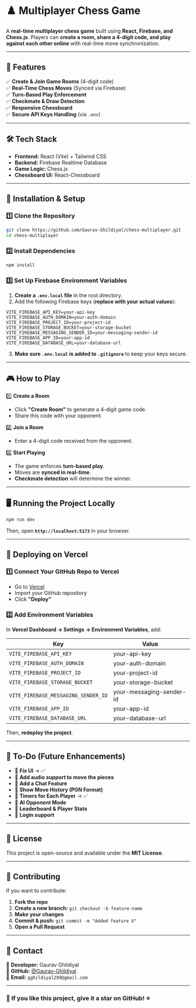 
# ♟️ Multiplayer Chess Game

A **real-time multiplayer chess game** built using **React, Firebase, and Chess.js**. Players can **create a room, share a 4-digit code, and play against each other online** with real-time move synchronization.

---

## 🚀 Features

✅ **Create & Join Game Rooms** (4-digit code)  
✅ **Real-Time Chess Moves** (Synced via Firebase)  
✅ **Turn-Based Play Enforcement**  
✅ **Checkmate & Draw Detection**  
✅ **Responsive Chessboard**  
✅ **Secure API Keys Handling** (via `.env`)  

---

## 🛠️ Tech Stack

- **Frontend:** React (Vite) + Tailwind CSS  
- **Backend:** Firebase Realtime Database  
- **Game Logic:** Chess.js  
- **Chessboard UI:** React-Chessboard  

---

## 🔧 Installation & Setup

### **1️⃣ Clone the Repository**
```sh
git clone https://github.com/Gaurav-Ghildiyal/chess-multiplayer.git
cd chess-multiplayer
```

### **2️⃣ Install Dependencies**
```sh
npm install
```

### **3️⃣ Set Up Firebase Environment Variables**
1. **Create a `.env.local` file** in the root directory.  
2. Add the following Firebase keys (**replace with your actual values**):

```env
VITE_FIREBASE_API_KEY=your-api-key
VITE_FIREBASE_AUTH_DOMAIN=your-auth-domain
VITE_FIREBASE_PROJECT_ID=your-project-id
VITE_FIREBASE_STORAGE_BUCKET=your-storage-bucket
VITE_FIREBASE_MESSAGING_SENDER_ID=your-messaging-sender-id
VITE_FIREBASE_APP_ID=your-app-id
VITE_FIREBASE_DATABASE_URL=your-database-url
```

3. **Make sure `.env.local` is added to `.gitignore`** to keep your keys secure.

---

## 🎮 How to Play

1️⃣ **Create a Room**  
- Click **"Create Room"** to generate a 4-digit game code.  
- Share this code with your opponent.  

2️⃣ **Join a Room**  
- Enter a 4-digit code received from the opponent.  

3️⃣ **Start Playing**  
- The game enforces **turn-based play**.  
- Moves are **synced in real-time**.  
- **Checkmate detection** will determine the winner.

---

## 🖥️ Running the Project Locally
```sh
npm run dev
```
Then, open **`http://localhost:5173`** in your browser.

---

## 🚀 Deploying on Vercel

### **1️⃣ Connect Your GitHub Repo to Vercel**
- Go to [Vercel](https://vercel.com/)  
- Import your GitHub repository  
- Click **"Deploy"**  

### **2️⃣ Add Environment Variables**
In **Vercel Dashboard → Settings → Environment Variables**, add:

| Key | Value |
|------|--------------------------|
| `VITE_FIREBASE_API_KEY` | your-api-key |
| `VITE_FIREBASE_AUTH_DOMAIN` | your-auth-domain |
| `VITE_FIREBASE_PROJECT_ID` | your-project-id |
| `VITE_FIREBASE_STORAGE_BUCKET` | your-storage-bucket |
| `VITE_FIREBASE_MESSAGING_SENDER_ID` | your-messaging-sender-id |
| `VITE_FIREBASE_APP_ID` | your-app-id |
| `VITE_FIREBASE_DATABASE_URL` | your-database-url |

Then, **redeploy the project**.

---

## 📝 To-Do (Future Enhancements)


- 🔹 **Fix UI**  → ✅
- 🔹 **Add audio support to move the pieces** 
- 🔹 **Add a Chat Feature**  
- 🔹 **Show Move History (PGN Format)**  
- 🔹 **Timers for Each Player**  → ✅
- 🔹 **AI Opponent Mode**  
- 🔹 **Leaderboard & Player Stats**  
- 🔹 **Login support** 

---

## 📜 License

This project is open-source and available under the **MIT License**.

---

## 🎯 Contributing

If you want to contribute:
1. **Fork the repo**  
2. **Create a new branch:** `git checkout -b feature-name`  
3. **Make your changes**  
4. **Commit & push:** `git commit -m "Added feature X"`  
5. **Open a Pull Request**  

---

## 📩 Contact

🔹 **Developer:** Gaurav Ghildiyal  
🔹 **GitHub:** [@Gaurav-Ghildiyal](https://github.com/Gaurav-Ghildiyal)  
🔹 **Email:** `gghildiyal299@gmail.com`

---

### **🌟 If you like this project, give it a star on GitHub!** ⭐

